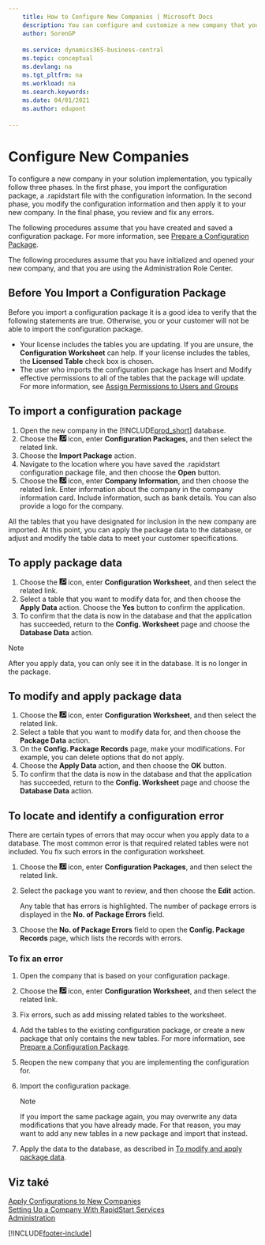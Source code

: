 ```yaml
---
    title: How to Configure New Companies | Microsoft Docs
    description: You can configure and customize a new company that you have created. To fine tune your implementation, you proceed in three phases to complete your configuration.
    author: SorenGP

    ms.service: dynamics365-business-central
    ms.topic: conceptual
    ms.devlang: na
    ms.tgt_pltfrm: na
    ms.workload: na
    ms.search.keywords:
    ms.date: 04/01/2021
    ms.author: edupont

---
```

# Configure New Companies
To configure a new company in your solution implementation, you typically follow three phases. In the first phase, you import the configuration package, a .rapidstart file with the configuration information. In the second phase, you modify the configuration information and then apply it to your new company. In the final phase, you review and fix any errors.

The following procedures assume that you have created and saved a configuration package. For more information, see [Prepare a Configuration Package](admin-how-to-prepare-a-configuration-package.md).

The following procedures assume that you have initialized and opened your new company, and that you are using the Administration Role Center.

## Before You Import a Configuration Package
Before you import a configuration package it is a good idea to verify that the following statements are true. Otherwise, you or your customer will not be able to import the configuration package.

* Your license includes the tables you are updating. If you are unsure, the **Configuration Worksheet** can help. If your license includes the tables, the **Licensed Table** check box is chosen.
* The user who imports the configuration package has Insert and Modify effective permissions to all of the tables that the package will update. For more information, see [Assign Permissions to Users and Groups](ui-define-granular-permissions.md)

## To import a configuration package
1. Open the new company in the [!INCLUDE[prod_short](includes/prod_short.md)] database.
2. Choose the ![Lightbulb that opens the Tell Me feature](media/ui-search/search_small.png "Tell me what you want to do") icon, enter **Configuration Packages**, and then select the related link.
3. Choose the **Import Package** action.
4. Navigate to the location where you have saved the .rapidstart configuration package file, and then choose the **Open** button.
5. Choose the ![Lightbulb that opens the Tell Me feature](media/ui-search/search_small.png "Tell me what you want to do") icon, enter **Company Information**, and then choose the related link. Enter information about the company in the company information card. Include information, such as bank details. You can also provide a logo for the company.

All the tables that you have designated for inclusion in the new company are imported. At this point, you can apply the package data to the database, or adjust and modify the table data to meet your customer specifications.

## To apply package data
1. Choose the ![Lightbulb that opens the Tell Me feature](media/ui-search/search_small.png "Tell me what you want to do") icon, enter **Configuration Worksheet**, and then select the related link.
2. Select a table that you want to modify data for, and then choose the **Apply Data** action. Choose the **Yes** button to confirm the application.
3. To confirm that the data is now in the database and that the application has succeeded, return to the **Config. Worksheet** page and choose the **Database Data** action.

> [!NOTE]  
> After you apply data, you can only see it in the database. It is no longer in the package.

## To modify and apply package data
1. Choose the ![Lightbulb that opens the Tell Me feature](media/ui-search/search_small.png "Tell me what you want to do") icon, enter **Configuration Worksheet**, and then select the related link.
2. Select a table that you want to modify data for, and then choose the **Package Data** action.
3. On the **Config. Package Records** page, make your modifications. For example, you can delete options that do not apply.
4. Choose the **Apply Data** action, and then choose the **OK** button.
5. To confirm that the data is now in the database and that the application has succeeded, return to the **Config. Worksheet** page and choose the **Database Data** action.

## To locate and identify a configuration error
There are certain types of errors that may occur when you apply data to a database. The most common error is that required related tables were not included. You fix such errors in the configuration worksheet.

1. Choose the ![Lightbulb that opens the Tell Me feature](media/ui-search/search_small.png "Tell me what you want to do") icon, enter **Configuration Packages**, and then select the related link.
2. Select the package you want to review, and then choose the **Edit** action.

   Any table that has errors is highlighted. The number of package errors is displayed in the **No. of Package Errors** field.

3. Choose the **No. of Package Errors** field to open the **Config. Package Records** page, which lists the records with errors.

### To fix an error
1. Open the company that is based on your configuration package.
2. Choose the ![Lightbulb that opens the Tell Me feature](media/ui-search/search_small.png "Tell me what you want to do") icon, enter **Configuration Worksheet**, and then select the related link.
3. Fix errors, such as add missing related tables to the worksheet.
4. Add the tables to the existing configuration package, or create a new package that only contains the new tables. For more information, see [Prepare a Configuration Package](admin-how-to-prepare-a-configuration-package.md).
5. Reopen the new company that you are implementing the configuration for.
6. Import the configuration package.

   > [!NOTE]  
   > If you import the same package again, you may overwrite any data modifications that you have already made. For that reason, you may want to add any new tables in a new package and import that instead.

7. Apply the data to the database, as described in [To modify and apply package data](admin-how-to-configure-new-companies.md#to-modify-and-apply-package-data).

## Viz také
[Apply Configurations to New Companies](admin-apply-configuration-to-new-companies.md)  
[Setting Up a Company With RapidStart Services](admin-set-up-a-company-with-rapidstart.md)  
[Administration](admin-setup-and-administration.md)


[!INCLUDE[footer-include](includes/footer-banner.md)]